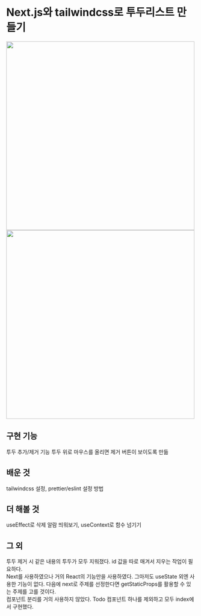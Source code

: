 # Next.js와 tailwindcss로 투두리스트 만들기
<img src="https://user-images.githubusercontent.com/79568594/221494858-c3186ca7-be22-4cb1-a367-5095401dffd1.png" width="500">
<img src="https://user-images.githubusercontent.com/79568594/221495111-0a787c58-704e-4552-819e-9a5f45164262.png" width="500">

구현 기능
---------
투두 추가/제거 기능
투두 위로 마우스를 올리면 제거 버튼이 보이도록 만듦

배운 것
-------
tailwindcss 설정, prettier/eslint 설정 방법

더 해볼 것
---------
useEffect로 삭제 알람 띄워보기,
useContext로 함수 넘기기

그 외
-------------
투두 제거 시 같은 내용의 투두가 모두 지워졌다. id 값을 따로 매겨서 지우는 작업이 필요하다.<br>
Next를 사용하였으나 거의 React의 기능만을 사용하였다. 그마저도 useState 외엔 사용한 기능이 없다. 다음에 next로 주제를 선정한다면 getStaticProps를 활용할 수 있는 주제를 고를 것이다.<br>
컴포넌트 분리를 거의 사용하지 않았다. Todo 컴포넌트 하나를 제외하고 모두 index에서 구현했다.
